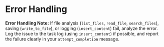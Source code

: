 # Error Handling

**Error Handling Note:** If file analysis (`list_files`, `read_file`, `search_files`), saving (`write_to_file`), or logging (`insert_content`) fail, analyze the error. Log the issue to the task log (using `insert_content`) if possible, and report the failure clearly in your `attempt_completion` message.
